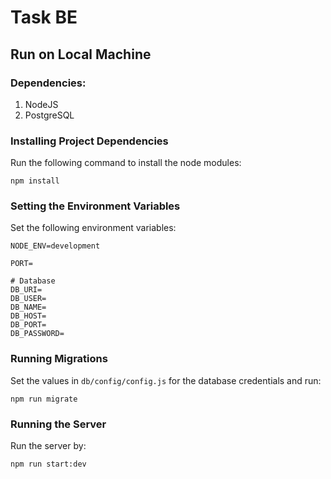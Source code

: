 # Task BE

## Run on Local Machine

### Dependencies:
1. NodeJS
2. PostgreSQL


### Installing Project Dependencies
Run the following command to install the node modules:
```
npm install
```

### Setting the Environment Variables
Set the following environment variables:
```
NODE_ENV=development

PORT=

# Database
DB_URI=
DB_USER=
DB_NAME=
DB_HOST=
DB_PORT=
DB_PASSWORD=
```
### Running Migrations
Set the values in `db/config/config.js` for the database credentials and run:
```
npm run migrate
```
### Running the Server
Run the server by:
```
npm run start:dev
```
